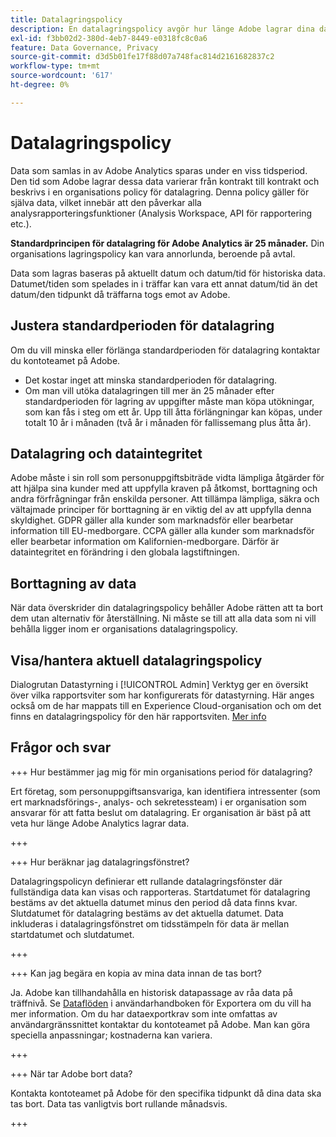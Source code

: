 ```yaml
---
title: Datalagringspolicy
description: En datalagringspolicy avgör hur länge Adobe lagrar dina data.
exl-id: f3bb02d2-380d-4eb7-8449-e0318fc8c0a6
feature: Data Governance, Privacy
source-git-commit: d3d5b01fe17f88d07a748fac814d2161682837c2
workflow-type: tm+mt
source-wordcount: '617'
ht-degree: 0%

---
```


# Datalagringspolicy

Data som samlas in av Adobe Analytics sparas under en viss tidsperiod. Den tid som Adobe lagrar dessa data varierar från kontrakt till kontrakt och beskrivs i en organisations policy för datalagring. Denna policy gäller för själva data, vilket innebär att den påverkar alla analysrapporteringsfunktioner (Analysis Workspace, API för rapportering etc.).

**Standardprincipen för datalagring för Adobe Analytics är 25 månader.** Din organisations lagringspolicy kan vara annorlunda, beroende på avtal.

Data som lagras baseras på aktuellt datum och datum/tid för historiska data. Datumet/tiden som spelades in i träffar kan vara ett annat datum/tid än det datum/den tidpunkt då träffarna togs emot av Adobe.

## Justera standardperioden för datalagring

Om du vill minska eller förlänga standardperioden för datalagring kontaktar du kontoteamet på Adobe.

* Det kostar inget att minska standardperioden för datalagring.
* Om man vill utöka datalagringen till mer än 25 månader efter standardperioden för lagring av uppgifter måste man köpa utökningar, som kan fås i steg om ett år. Upp till åtta förlängningar kan köpas, under totalt 10 år i månaden (två år i månaden för fallissemang plus åtta år).

## Datalagring och dataintegritet

Adobe måste i sin roll som personuppgiftsbiträde vidta lämpliga åtgärder för att hjälpa sina kunder med att uppfylla kraven på åtkomst, borttagning och andra förfrågningar från enskilda personer. Att tillämpa lämpliga, säkra och vältajmade principer för borttagning är en viktig del av att uppfylla denna skyldighet. GDPR gäller alla kunder som marknadsför eller bearbetar information till EU-medborgare. CCPA gäller alla kunder som marknadsför eller bearbetar information om Kalifornien-medborgare. Därför är dataintegritet en förändring i den globala lagstiftningen.

## Borttagning av data

När data överskrider din datalagringspolicy behåller Adobe rätten att ta bort dem utan alternativ för återställning. Ni måste se till att alla data som ni vill behålla ligger inom er organisations datalagringspolicy.

## Visa/hantera aktuell datalagringspolicy

Dialogrutan Datastyrning i [!UICONTROL Admin] Verktyg ger en översikt över vilka rapportsviter som har konfigurerats för datastyrning. Här anges också om de har mappats till en Experience Cloud-organisation och om det finns en datalagringspolicy för den här rapportsviten. [Mer info](/help/admin/admin/c-data-governance/an-gdpr-workflow.md)

## Frågor och svar

+++ Hur bestämmer jag mig för min organisations period för datalagring?

Ert företag, som personuppgiftsansvariga, kan identifiera intressenter (som ert marknadsförings-, analys- och sekretessteam) i er organisation som ansvarar för att fatta beslut om datalagring. Er organisation är bäst på att veta hur länge Adobe Analytics lagrar data.

+++

+++ Hur beräknar jag datalagringsfönstret?

Datalagringspolicyn definierar ett rullande datalagringsfönster där fullständiga data kan visas och rapporteras. Startdatumet för datalagring bestäms av det aktuella datumet minus den period då data finns kvar. Slutdatumet för datalagring bestäms av det aktuella datumet. Data inkluderas i datalagringsfönstret om tidsstämpeln för data är mellan startdatumet och slutdatumet.

+++

+++ Kan jag begära en kopia av mina data innan de tas bort?

Ja. Adobe kan tillhandahålla en historisk datapassage av råa data på träffnivå. Se [Dataflöden](/help/export/analytics-data-feed/data-feed-overview.md) i användarhandboken för Exportera om du vill ha mer information. Om du har dataexportkrav som inte omfattas av användargränssnittet kontaktar du kontoteamet på Adobe. Man kan göra speciella anpassningar; kostnaderna kan variera.

+++

+++ När tar Adobe bort data?

Kontakta kontoteamet på Adobe för den specifika tidpunkt då dina data ska tas bort. Data tas vanligtvis bort rullande månadsvis.

+++

